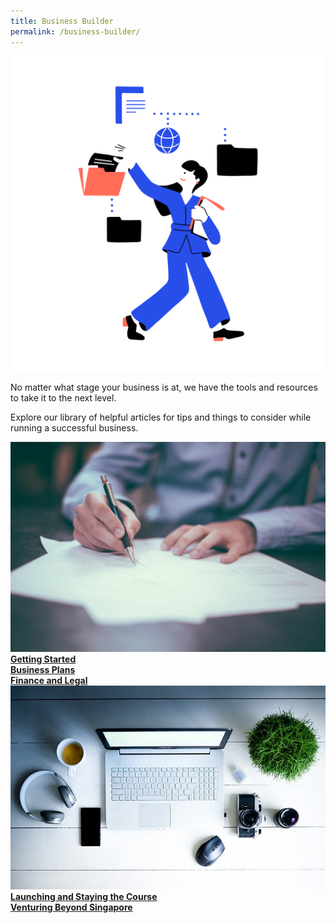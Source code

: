 ```yaml
---
title: Business Builder
permalink: /business-builder/
---
```

![Business Builder](/images/icons/Database-01.png)

No matter what stage your business is at, we have the tools and resources to take it to the next level.

Explore our library of helpful articles for tips and things to consider while running a successful business.

<div class ="row is-multiline">
	 <a href="/business-builder/getting-started/test">
    <div class="one-third-column">
			<img src="/images/writing.jpg">
             <div class="text-block">
							 <b>Getting Started</b>
            </div>
   </div>
			</a>
	<a href="/business-builder/business-plan/test">
    <div class="one-third-column">
             <div class="text-block">
							 <b>Business Plans</b>
            </div>
   </div>
	</a>
	<a href="/business-builder/financial-and-legal/test">
    <div class="one-third-column">
             <div class="text-block">
              <b>Finance and Legal</b>
            </div>
   </div>
	</a>
</div>

<div class ="row is-multiline">
   <a href="/business-builder/launched-and-stay-on-course/test/">
		 <div class="one-third-column">
							<img src="/images/computer.jpg">
             <div class="text-block">
              <b>Launching and Staying the Course</b>
            </div>
   </div>
		 </a>
	 <a href="/business-builder/venturing-beyond-sg/test/">
    <div class="one-third-column">
             <div class="text-block">
              <b>Venturing Beyond Singapore</b>
            </div>
			</div>
		 </a>
</div>